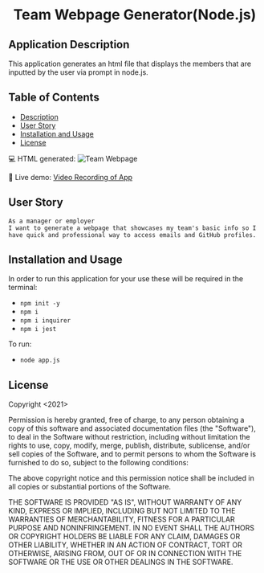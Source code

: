<h1 align="center">Team Webpage Generator(Node.js)</h1>

## Application Description

This application generates an html file that displays the members that are inputted by the user via prompt in node.js.

## Table of Contents
- [Description](#description)
- [User Story](#user-story)
- [Installation and Usage](#installation-and-usage)
- [License](#license)

💻 HTML generated:
![Team Webpage](ScreenShot.png)

🎥 Live demo:
[Video Recording of App](https://drive.google.com/file/d/1wWl3hRbT1MjDZoCm0gcQ8JkFFHH9m5yw/view)

## User Story

```
As a manager or employer
I want to generate a webpage that showcases my team's basic info so I have quick and professional way to access emails and GitHub profiles.
```

## Installation and Usage

In order to run this application for your use these will be required in the terminal:
- `npm init -y`
- `npm i`
- `npm i inquirer`
- `npm i jest`

To run:
- `node app.js`

## License

Copyright <2021> 

Permission is hereby granted, free of charge, to any person obtaining a copy of this software and associated documentation files (the "Software"), to deal in the Software without restriction, including without limitation the rights to use, copy, modify, merge, publish, distribute, sublicense, and/or sell copies of the Software, and to permit persons to whom the Software is furnished to do so, subject to the following conditions:

The above copyright notice and this permission notice shall be included in all copies or substantial portions of the Software.

THE SOFTWARE IS PROVIDED "AS IS", WITHOUT WARRANTY OF ANY KIND, EXPRESS OR IMPLIED, INCLUDING BUT NOT LIMITED TO THE WARRANTIES OF MERCHANTABILITY, FITNESS FOR A PARTICULAR PURPOSE AND NONINFRINGEMENT. IN NO EVENT SHALL THE AUTHORS OR COPYRIGHT HOLDERS BE LIABLE FOR ANY CLAIM, DAMAGES OR OTHER LIABILITY, WHETHER IN AN ACTION OF CONTRACT, TORT OR OTHERWISE, ARISING FROM, OUT OF OR IN CONNECTION WITH THE SOFTWARE OR THE USE OR OTHER DEALINGS IN THE SOFTWARE.
